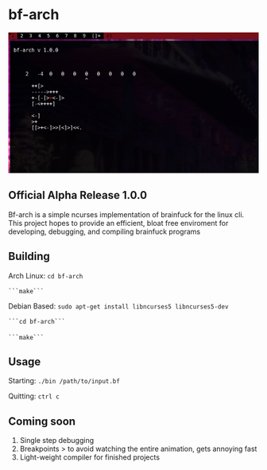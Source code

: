 # bf-arch

![src](https://github.com/WampiFlampi/source/blob/main/bf-crop.png)

## Official Alpha Release 1.0.0
  Bf-arch is a simple ncurses implementation of brainfuck for the linux cli.
  This project hopes to provide an efficient, bloat free enviroment for developing, debugging, and compiling brainfuck programs
## Building
  Arch Linux:
    ```cd bf-arch```
    
    ```make```
  Debian Based:
    ```sudo apt-get install libncurses5 libncurses5-dev```
    
    ```cd bf-arch```
    
    ```make```
## Usage
  Starting:
    ```./bin /path/to/input.bf```
    
  Quitting:
    ```ctrl c```
    
## Coming soon

  1. Single step debugging
  2. Breakpoints
    > to avoid watching the entire animation, gets annoying fast
  3. Light-weight compiler for finished projects
